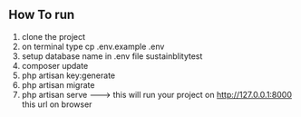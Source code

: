 ## How To run

1. clone the project
2. on terminal type cp .env.example .env
3. setup database name in .env file sustainblitytest
4. composer update
5. php artisan key:generate
6. php artisan migrate
7. php artisan serve ---> this will run your project on http://127.0.0.1:8000 this url on browser
